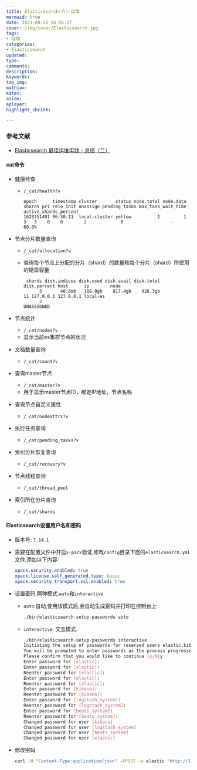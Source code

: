 ```yaml
---
title: ElasticSearch(八)-运维
mermaid: true
date: 2021-08-12 14:56:17
cover: /img/cover/Elasticsearch.jpg
tags:
- 运维
categories:
- Elasticsearch
updated:
type:
comments:
description:
keywords:
top_img:
mathjax:
katex:
aside:
aplayer:
highlight_shrink:

---
```


### 参考文献

* [Elasticsearch 最佳运维实践 - 总结（二）](https://www.cnblogs.com/kevingrace/p/10682264.html)

#### cat命令

* 健康检查

  * `/_cat/health?v`

    ```
    epoch      timestamp cluster       status node.total node.data shards pri relo init unassign pending_tasks max_task_wait_time active_shards_percent
    1628751491 06:58:11  local-cluster yellow          1         1      3   3    0    0        2             0                  -                 60.0%
    ```

* 节点分片数量查询

  * `/_cat/allocation?v`

  * 查询每个节点上分配的分片（shard）的数量和每个分片（shard）所使用的硬盘容量
  
    ```
     shards disk.indices disk.used disk.avail disk.total disk.percent host      ip        node
          3       40.6mb   108.8gb    817.4gb    926.3gb           11 127.0.0.1 127.0.0.1 local-es
          2                                                                               UNASSIGNED
    ```
  
* 节点统计
  
  * `/_cat/nodes?v`
  * 显示当前es集群节点的状况
  
* 文档数量查询
  
  * `/_cat/count?v`
  
* 查询master节点
  
  * `/_cat/master?v`
  * 用于显示master节点ID，绑定IP地址，节点名称
  
* 查询节点自定义属性
  
  * `/_cat/nodeattrs?v`
  
* 执行任务查询
  
  * `/_cat/pending_tasks?v`
  
* 索引分片恢复查询
  
  * `/_cat/recovery?v`
  
* 节点线程查询
  
  * `/_cat/thread_pool`
  
* 索引所在分片查询
  
  * `/_cat/shards`
  
#### Elasticsearch设置用户名和密码

* 版本号: `7.14.1`

* 需要在配置文件中开启`x-pack`验证,修改`config`目录下面的`elasticsearch.yml`文件,添加以下内容:

  ```yml
  xpack.security.enabled: true
  xpack.license.self_generated.type: basic
  xpack.security.transport.ssl.enabled: true
  ```

* 设置密码,两种模式:`auto`和`interactive`

  * `auto`:自动,使用该模式后,会自动生成密码并打印在控制台上

    ```sh
    ./bin/elasticsearch-setup-passwords auto
    ```

  * `interactive`: 交互模式.

    ```sh
    ./bin/elasticsearch-setup-passwords interactive
    Initiating the setup of passwords for reserved users elastic,kibana,logstash_system,beats_system.
    You will be prompted to enter passwords as the process progresses.
    Please confirm that you would like to continue [y/N]y
    Enter password for [elastic]: 
    Enter password for [elastic]: 
    Reenter password for [elastic]: 
    Enter password for [elastic]: 
    Reenter password for [elastic]: 
    Enter password for [kibana]: 
    Reenter password for [kibana]: 
    Enter password for [logstash_system]: 
    Reenter password for [logstash_system]: 
    Enter password for [beats_system]: 
    Reenter password for [beats_system]: 
    Changed password for user [kibana]
    Changed password for user [logstash_system]
    Changed password for user [beats_system]
    Changed password for user [elastic]
    ```

* 修改密码

  ```sh
  curl -H "Content-Type:application/json" -XPOST -u elastic 'http://127.0.0.1:9200/_xpack/security/user/elastic/_password' -d '{ "password" : "123456" }'
  ```

  

​    

  